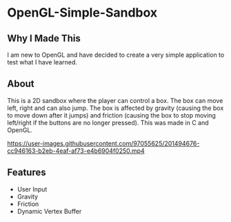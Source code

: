 
# OpenGL-Simple-Sandbox

## Why I Made This

I am new to OpenGL and have decided to create a very simple application to test what I have learned. 

## About

This is a 2D sandbox where the player can control a box. The box can move left, right and can also jump. The box is affected by gravity (causing the box to move down after it jumps) and friction (causing the box to stop moving left/right if the buttons are no longer pressed). This was made in C and OpenGL. 

https://user-images.githubusercontent.com/97055625/201494676-cc946163-b2eb-4eaf-af73-e4b6904f0250.mp4

## Features

- User Input
- Gravity
- Friction
- Dynamic Vertex Buffer
